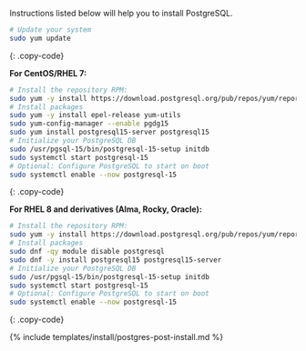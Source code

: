 Instructions listed below will help you to install PostgreSQL.

```bash
# Update your system
sudo yum update
```
{: .copy-code}

**For CentOS/RHEL 7:**

```bash
# Install the repository RPM:
sudo yum -y install https://download.postgresql.org/pub/repos/yum/reporpms/EL-7-x86_64/pgdg-redhat-repo-latest.noarch.rpm
# Install packages
sudo yum -y install epel-release yum-utils
sudo yum-config-manager --enable pgdg15
sudo yum install postgresql15-server postgresql15
# Initialize your PostgreSQL DB
sudo /usr/pgsql-15/bin/postgresql-15-setup initdb
sudo systemctl start postgresql-15
# Optional: Configure PostgreSQL to start on boot
sudo systemctl enable --now postgresql-15

```
{: .copy-code}

**For RHEL 8 and derivatives (Alma, Rocky, Oracle):**

```bash
# Install the repository RPM:
sudo yum -y install https://download.postgresql.org/pub/repos/yum/reporpms/EL-8-x86_64/pgdg-redhat-repo-latest.noarch.rpm
# Install packages
sudo dnf -qy module disable postgresql
sudo dnf -y install postgresql15 postgresql15-server
# Initialize your PostgreSQL DB
sudo /usr/pgsql-15/bin/postgresql-15-setup initdb
sudo systemctl start postgresql-15
# Optional: Configure PostgreSQL to start on boot
sudo systemctl enable --now postgresql-15

```
{: .copy-code}

{% include templates/install/postgres-post-install.md %}
